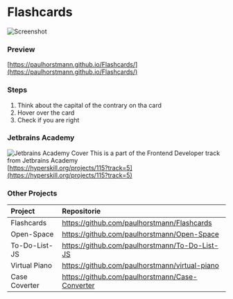 # Flashcards
![Screenshot](https://github.com/paulhorstmann/Flashcards/blob/master/screenshot.png?raw=true)
### Preview
[https://paulhorstmann.github.io/Flashcards/](https://paulhorstmann.github.io/Flashcards/)

### Steps
1. Think about the capital of the contrary on tha card
2. Hover over the card
3. Check if you are right

### Jetbrains Academy
![Jetbrains Academy Cover](https://hyperskill.org/projects/115/cover.png)
This is a part of the Frontend Developer track from Jetbrains Academy <br>
[https://hyperskill.org/projects/115?track=5](https://hyperskill.org/projects/115?track=5)

### Other Projects 
| Project       | Repositorie                                     |
| :------------ | :---------------------------------------------- |
| Flashcards    | https://github.com/paulhorstmann/Flashcards     |
| Open-Space    | https://github.com/paulhorstmann/Open-Space     |
| To-Do-List-JS | https://github.com/paulhorstmann/To-Do-List-JS  |
| Virtual Piano | https://github.com/paulhorstmann/virtual-piano  |
| Case Coverter | https://github.com/paulhorstmann/Case-Converter |
